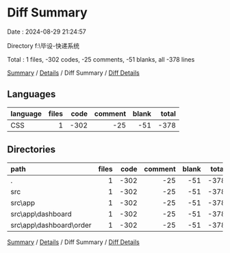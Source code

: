# Diff Summary

Date : 2024-08-29 21:24:57

Directory f:\\毕设-快递系统

Total : 1 files,  -302 codes, -25 comments, -51 blanks, all -378 lines

[Summary](results.md) / [Details](details.md) / Diff Summary / [Diff Details](diff-details.md)

## Languages
| language | files | code | comment | blank | total |
| :--- | ---: | ---: | ---: | ---: | ---: |
| CSS | 1 | -302 | -25 | -51 | -378 |

## Directories
| path | files | code | comment | blank | total |
| :--- | ---: | ---: | ---: | ---: | ---: |
| . | 1 | -302 | -25 | -51 | -378 |
| src | 1 | -302 | -25 | -51 | -378 |
| src\\app | 1 | -302 | -25 | -51 | -378 |
| src\\app\\dashboard | 1 | -302 | -25 | -51 | -378 |
| src\\app\\dashboard\\order | 1 | -302 | -25 | -51 | -378 |

[Summary](results.md) / [Details](details.md) / Diff Summary / [Diff Details](diff-details.md)